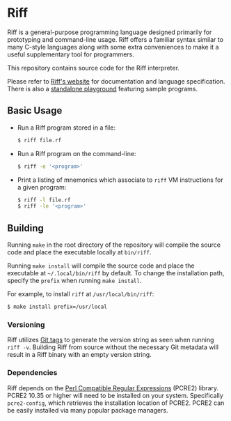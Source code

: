 # Riff

Riff is a general-purpose programming language designed primarily for
prototyping and command-line usage. Riff offers a familiar syntax
similar to many C-style languages along with some extra conveniences
to make it a useful supplementary tool for programmers.

This repository contains source code for the Riff interpreter.

Please refer to [Riff's website](https://riff.cx) for documentation
and language specification. There is also a [standalone
playground](https://riff.run) featuring sample programs.

## Basic Usage

- Run a Riff program stored in a file:

    ```bash
    $ riff file.rf
    ```

- Run a Riff program on the command-line:

    ```bash
    $ riff -e '<program>'
    ```

- Print a listing of mnemonics which associate to `riff` VM
  instructions for a given program:
  
    ```bash
    $ riff -l file.rf
    $ riff -le '<program>'
    ```

## Building

Running `make` in the root directory of the repository will compile
the source code and place the executable locally at `bin/riff`.

Running `make install` will compile the source code and place the executable at
`~/.local/bin/riff` by default. To change the installation path, specify the
`prefix` when running `make install`.

For example, to install `riff` at `/usr/local/bin/riff`:

```bash
$ make install prefix=/usr/local
```

### Versioning

Riff utilizes [Git tags](https://git-scm.com/book/en/v2/Git-Basics-Tagging) to
generate the version string as seen when running `riff -v`. Building Riff from
source without the necessary Git metadata will result in a Riff binary with an
empty version string.

### Dependencies

Riff depends on the [Perl Compatible Regular
Expressions](http://pcre.org) (PCRE2) library. PCRE2 10.35 or higher
will need to be installed on your system. Specifically `pcre2-config`,
which retrieves the installation location of PCRE2.  PCRE2 can be
easily installed via many popular package managers.
